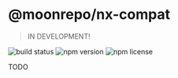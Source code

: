 # @moonrepo/nx-compat

> IN DEVELOPMENT!

![build status](https://img.shields.io/github/workflow/status/moonrepo/moon/Moon)
![npm version](https://img.shields.io/npm/v/@moonrepo/nx-compat)
![npm license](https://img.shields.io/npm/l/@moonrepo/nx-compat)

TODO
